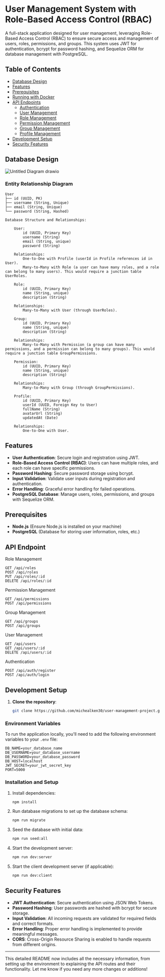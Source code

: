 # User Management System with Role-Based Access Control (RBAC)

A full-stack application designed for user management, leveraging Role-Based Access Control (RBAC) to ensure secure access and management of users, roles, permissions, and groups. This system uses JWT for authentication, bcrypt for password hashing, and Sequelize ORM for database management with PostgreSQL.

## Table of Contents

- [Database Design](#database-design)
- [Features](#features)
- [Prerequisites](#prerequisites)
- [Running with Docker](#running-with-docker)
- [API Endpoints](#api-endpoints)
  - [Authentication](#authentication)
  - [User Management](#user-management)
  - [Role Management](#role-management)
  - [Permission Management](#permission-management)
  - [Group Management](#group-management)
  - [Profile Management](#profile-management)
- [Development Setup](#development-setup)
- [Security Features](#security-features)

## Database Design

![Untitled Diagram drawio](https://github.com/user-attachments/assets/491a1277-7e73-4e85-a338-0ef57fefe64e)


### Entity Relationship Diagram

```
User
├── id (UUID, PK)
├── username (String, Unique)
├── email (String, Unique)
└── password (String, Hashed)

Database Structure and Relationships:

    User:
        id (UUID, Primary Key)
        username (String)
        email (String, unique)
        password (String)

    Relationships:
        One-to-One with Profile (userId in Profile references id in User).
        Many-to-Many with Role (a user can have many roles, and a role can belong to many users). This would require a junction table UserRoles.

    Role:
        id (UUID, Primary Key)
        name (String, unique)
        description (String)

    Relationships:
        Many-to-Many with User (through UserRoles).

    Group:
        id (UUID, Primary Key)
        name (String, unique)
        description (String)

    Relationships:
        Many-to-Many with Permission (a group can have many permissions, and a permission can belong to many groups). This would require a junction table GroupPermissions.

    Permission:
        id (UUID, Primary Key)
        name (String, unique)
        description (String)

    Relationships:
        Many-to-Many with Group (through GroupPermissions).

    Profile:
        id (UUID, Primary Key)
        userId (UUID, Foreign Key to User)
        fullName (String)
        avatarUrl (String)
        updatedAt (Date)

    Relationships:
        One-to-One with User.
```

## Features

- **User Authentication**: Secure login and registration using JWT.
- **Role-Based Access Control (RBAC)**: Users can have multiple roles, and each role can have specific permissions.
- **Password Hashing**: Secure password storage using bcrypt.
- **Input Validation**: Validate user inputs during registration and authentication.
- **Error Handling**: Graceful error handling for failed operations.
- **PostgreSQL Database**: Manage users, roles, permissions, and groups with Sequelize ORM.

## Prerequisites

- **Node.js** (Ensure Node.js is installed on your machine)
- **PostgreSQL** (Database for storing user information, roles, etc.)



## API Endpoint

Role Management

    GET /api/roles
    POST /api/roles
    PUT /api/roles/:id
    DELETE /api/roles/:id

Permission Management

    GET /api/permissions
    POST /api/permissions

Group Management

    GET /api/groups
    POST /api/groups

User Management

    GET /api/users
    GET /api/users/:id
    DELETE /api/users/:id

Authentication

    POST /api/auth/register
    POST /api/auth/login

## Development Setup

1. **Clone the repository**:
   ```bash
   git clone https://github.com/michealken30/user-management-project.git
   ```

### Environment Variables

To run the application locally, you'll need to add the following environment variables to your `.env` file:

```env
DB_NAME=your_database_name
DB_USERNAME=your_database_username
DB_PASSWORD=your_database_password
DB_HOST=localhost
JWT_SECRET=your_jwt_secret_key
PORT=5000
```

### Installation and Setup

1. Install dependencies:

   ```bash
   npm install
   ```

2. Run database migrations to set up the database schema:

   ```bash
   npm run migrate
   ```

3. Seed the database with initial data:

   ```bash
   npm run seed:all
   ```

4. Start the development server:

   ```bash
   npm run dev:server
   ```

5. Start the client development server (if applicable):
   ```bash
   npm run dev:client
   ```

## Security Features

- **JWT Authentication**: Secure authentication using JSON Web Tokens.
- **Password Hashing**: User passwords are hashed with bcrypt for secure storage.
- **Input Validation**: All incoming requests are validated for required fields and correct formats.
- **Error Handling**: Proper error handling is implemented to provide meaningful messages.
- **CORS**: Cross-Origin Resource Sharing is enabled to handle requests from different origins.

---

This detailed README now includes all the necessary information, from setting up the environment to explaining the API routes and their functionality. Let me know if you need any more changes or additions!
